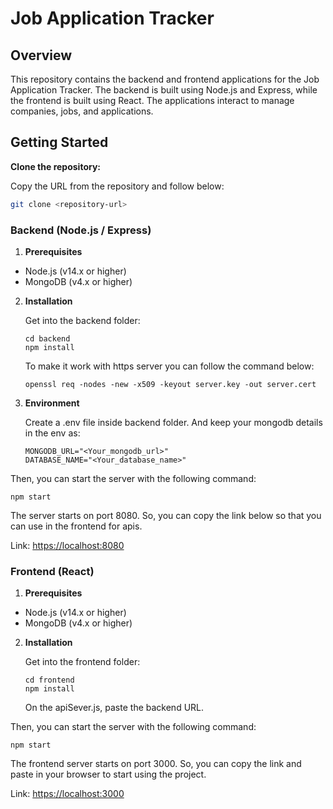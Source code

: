 # Job Application Tracker

## Overview

This repository contains the backend and frontend applications for the Job Application Tracker. The backend is built using Node.js and Express, while the frontend is built using React. The applications interact to manage companies, jobs, and applications.

## Getting Started

**Clone the repository:**

Copy the URL from the repository and follow below:

   ```bash
   git clone <repository-url>
   ```

### Backend (Node.js / Express)

1. **Prerequisites**

- Node.js (v14.x or higher)
- MongoDB (v4.x or higher)

2. **Installation**

    Get into the backend folder:

    ```
    cd backend
    npm install
    ```

    To make it work with https server you can follow the command below:

    ```
    openssl req -nodes -new -x509 -keyout server.key -out server.cert
    ```

2. **Environment**

    Create a .env file inside backend folder. And keep your mongodb details in the env as:

    ```
    MONGODB_URL="<Your_mongodb_url>"
    DATABASE_NAME="<Your_database_name>"
    ```

Then, you can start the server with the following command:

```
npm start
```

The server starts on port 8080. So, you can copy the link below so that you can use in the frontend for apis.

Link: [https://localhost:8080](https://localhost:8080)



### Frontend (React)

1. **Prerequisites**

- Node.js (v14.x or higher)
- MongoDB (v4.x or higher)

2. **Installation**

    Get into the frontend folder:

    ```
    cd frontend
    npm install
    ```

    On the apiSever.js, paste the backend URL.

Then, you can start the server with the following command:

```
npm start
```

The frontend server starts on port 3000. So, you can copy the link and paste in your browser to start using the project.

Link: [https://localhost:3000](https://localhost:3000)
